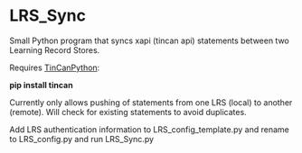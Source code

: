 # LRS_Sync
Small Python program that syncs xapi (tincan api) statements between two Learning Record Stores.

Requires [TinCanPython](https://github.com/RusticiSoftware/TinCanPython):

**pip install tincan**

Currently only allows pushing of statements from one LRS (local) to another (remote). Will check for existing statements to avoid duplicates.

Add LRS authentication information to LRS_config_template.py and rename to LRS_config.py and run LRS_Sync.py
